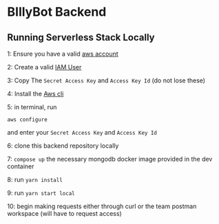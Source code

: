 # BIllyBot Backend

## Running Serverless Stack Locally

1: Ensure you have a valid [aws account](https://serverless-stack.com/chapters/create-an-aws-account.html)

2: Create a valid [IAM User](https://serverless-stack.com/chapters/create-an-iam-user.html)

3: Copy The `Secret Access Key` and `Access Key Id` (do not lose these)

4: Install the [Aws cli](https://serverless-stack.com/chapters/configure-the-aws-cli.html)

5: in terminal, run

	aws configure

 and enter your `Secret Access Key` and `Access Key Id`

6: clone this backend repository locally

7: `compose up` the necessary mongodb docker image provided in the dev container

8: run `yarn install`

9: run `yarn start local`

10: begin making requests either through curl or the team postman workspace (will have to request access)
